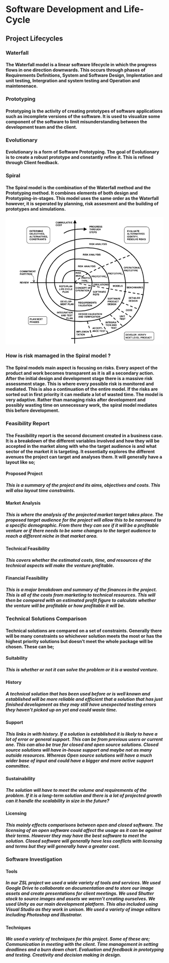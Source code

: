 # Software Development and Life-Cycle
## Project Lifecycles 

### Waterfall 
#### The Waterfall model is a linear software lifecycle in which the progress flows in one direction downwards. This occurs through phases of Requirements Definitions, System and Software Design, Implentation and unit testing, Intergration and system testing and Operation and maintenenace. 
### Prototyping 
#### Prototyping is the activity of creating prototypes of software applications such as incomplete versions of the software. It is used to visualize some component of the software to limit misunderstanding between the development team and the client. 
### Evolutionary 
#### Evolutionary is a form of Software Prototyping. The goal of Evolutionary is to create a robust prototype and constantly refine it. This is refined through Client feedback. 
### Spiral 
#### The Spiral model is the combination of the Waterfall method and the Prototyping method. It combines elements of both design and Prototyping-in-stages. This model uses the same order as the Waterfall however, it is seperated by planning, risk assesment and the building of prototypes and simulations. 

![Spiral]( https://github.com/Oliver-Slape/Software-Development-and-Life-Cycle/blob/master/spiral.png)

### How is risk mamaged in the Spiral model ?
#### The Spiral models main aspect is focusing on risks. Every aspect of the product and work becomes transparent as it is all a secondary action. After the initial design and development stage there is a massive risk assessment stage. This is where every possible risk is monitored and mediated. This is also a continuation of the entire model. If the risks are sorted out in first priority it can mediate a lot of wasted time. The model is very adaptive. Rather than managing risks after development and possibly wasting time on unnecessary work, the spiral model mediates this before development.

### Feasibility Report
#### The Feasibility report is the second document created in a business case. It is a breakdown of the different variables involved and how they will be accepted in the market along with who the target audience is and what sector of the market it is targeting. It essentially explores the different avenues the project can target and analyses them. It will generally have a layout like so;

#### Proposed Project 
##### This is a summary of the project and its aims, objectives and costs. This will also layout time constraints.

#### Market Analysis
##### This is where the analysis of the projected market target takes place. The proposed target audience for the project will allow this to be narrowed to a specific demographic. From there they can see if it will be a profitable venture or if there needs to be some changes to the target audience to reach a different niche in that market area. 

#### Technical Feasibility 
##### This covers whether the estimated costs, time, and resources of the technical aspects will make the venture profitable. 

#### Financial Feasibility 
##### This is a major breakdown and summary of the finances in the project. This is all of the costs from marketing to technical resources. This will then be compared with an estimated profit figure to calculate whether the venture will be profitable or how profitable it will be.


### Technical Solutions Comparison
#### Technical solutions are compared on a set of constraints. Generally there will be many constraints so whichever solution meets the most or has the highest priority solutions but doesn’t meet the whole package will be chosen. These can be;

#### Suitability
##### This is whether or not it can solve the problem or it is a wasted venture. 

#### History
##### A technical solution that has been used before or is well known and established will be more reliable and efficient that a solution that has just finished development as they may still have unexpected testing errors they haven’t picked up on yet and could waste time. 

#### Support
##### This links in with history. If a solution is established it is likely to have a lot of error or general support. This can be from previous users or current one. This can also be true for closed and open source solutions. Closed source solutions will have in-house support and maybe not as many outside resources. Whereas Open source solutions will have a much wider base of input and could have a bigger and more active support committee. 

#### Sustainability 
##### The solution will have to meet the volume and requirements of the problem. If it is a long-term solution and there is a lot of projected growth can it handle the scalability in size in the future? 

#### Licensing
##### This mainly effects comparisons between open and closed software. The licensing of an open software could affect the usage as it can be against their terms. However they may have the best software to meet the solution. Closed software will generally have less conflicts with licensing and terms but they will generally have a greater cost.

### Software Investigation
#### Tools
##### In our ZSL project we used a wide variety of tools and services.  We used Google Drive to collaborate on documentation and to store our image assets and create presentations for client meetings. We used Shutter stock to source images and assets we weren’t creating ourselves. We used Unity as our main development platform. This also included using Visual Studio as they work in unison. We used a variety of image editors including Photoshop and Illustrator. 

#### Techniques
##### We used a variety of techniques for this project. Some of these are; Communication in meeting with the client. Time management in setting deadlines and a burn down chart. Evaluation and feedback in prototyping and testing. Creativity and decision making in design.

